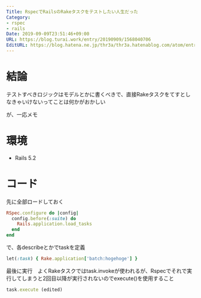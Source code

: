 ```yaml
---
Title: RspecでRailsのRakeタスクをテストしたい人生だった
Category:
- rspec
- rails
Date: 2019-09-09T23:51:46+09:00
URL: https://blog.turai.work/entry/20190909/1568040706
EditURL: https://blog.hatena.ne.jp/thr3a/thr3a.hatenablog.com/atom/entry/26006613426569729
---
```


# 結論

テストすべきロジックはモデルとかに書くべきで、直接Rakeタスクをてすとしなきゃいけないってことは何かがおかしい

が、一応メモ

# 環境

- Rails 5.2

# コード

先に全部ロードしておく

```ruby
RSpec.configure do |config|
  config.before(:suite) do
    Rails.application.load_tasks
  end
end
```

で、各describeとかでtaskを定義

```ruby
let(:task) { Rake.application['batch:hogehoge'] }
```

最後に実行　よくRakeタスクではtask.invokeが使われるが、Rspecでそれで実行してしまうと2回目以降が実行されないのでexecute()を使用すること

```ruby
task.execute (edited)
```
